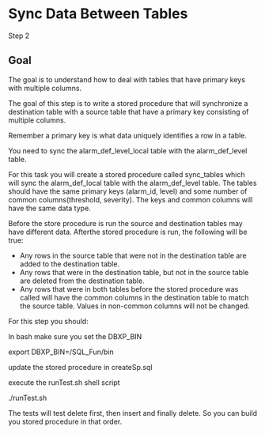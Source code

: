 # Sync Data Between Tables 

Step 2 

## Goal

The goal is to understand how to deal with tables that have primary keys with multiple columns.

The goal of this step is to write a stored procedure that will synchronize a destination table with a source table that have a primary key consisting of multiple columns.

Remember a primary key is what data uniquely identifies a row in a table.

You need to sync the alarm_def_level_local table with the alarm_def_level table. 

For this task you will create a stored procedure called sync_tables which will sync the alarm_def_local table with the alarm_def_level table. The tables should have the same primary keys (alarm_id, level) and some number of common columns(threshold, severity). The keys and common columns will have the same data type.

Before the store procedure is run the source and destination tables may have different data. Afterthe stored procedure is run, the following will be true:
- Any rows in the source table that were not in the destination table are added to the destination table.
- Any rows that were in the destination table, but not in the source table are deleted from the destination table.
- Any rows that were in both tables before the stored procedure was called will have the common columns in the destination table to match the source table. Values in non-common columns will not be changed. 


For this step you should:

In bash make sure you set the DBXP_BIN

export DBXP_BIN=<path>/SQL_Fun/bin

update the stored procedure in createSp.sql

execute the runTest.sh shell script

./runTest.sh 


The tests will test delete first, then insert and finally delete. So you can build you stored procedure in that order.


